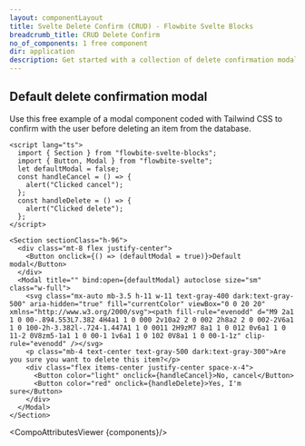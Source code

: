 ```yaml
---
layout: componentLayout
title: Svelte Delete Confirm (CRUD) - Flowbite Svelte Blocks
breadcrumb_title: CRUD Delete Confirm
no_of_components: 1 free component
dir: application
description: Get started with a collection of delete confirmation modal components based on the CRUD layout to make sure the user is ready to remove a selected item.
---
```


<script>
  import { TableProp, TableDefaultRow, CompoAttributesViewer } from '../utils'
  const components = 'Section'
</script>

## Default delete confirmation modal

Use this free example of a modal component coded with Tailwind CSS to confirm with the user before deleting an item from the database.

```svelte example hideResponsiveButtons
<script lang="ts">
  import { Section } from "flowbite-svelte-blocks";
  import { Button, Modal } from "flowbite-svelte";
  let defaultModal = false;
  const handleCancel = () => {
    alert("Clicked cancel");
  };
  const handleDelete = () => {
    alert("Clicked delete");
  };
</script>

<Section sectionClass="h-96">
  <div class="mt-8 flex justify-center">
    <Button onclick={() => (defaultModal = true)}>Default modal</Button>
  </div>
  <Modal title="" bind:open={defaultModal} autoclose size="sm" class="w-full">
    <svg class="mx-auto mb-3.5 h-11 w-11 text-gray-400 dark:text-gray-500" aria-hidden="true" fill="currentColor" viewBox="0 0 20 20" xmlns="http://www.w3.org/2000/svg"><path fill-rule="evenodd" d="M9 2a1 1 0 00-.894.553L7.382 4H4a1 1 0 000 2v10a2 2 0 002 2h8a2 2 0 002-2V6a1 1 0 100-2h-3.382l-.724-1.447A1 1 0 0011 2H9zM7 8a1 1 0 012 0v6a1 1 0 11-2 0V8zm5-1a1 1 0 00-1 1v6a1 1 0 102 0V8a1 1 0 00-1-1z" clip-rule="evenodd" /></svg>
    <p class="mb-4 text-center text-gray-500 dark:text-gray-300">Are you sure you want to delete this item?</p>
    <div class="flex items-center justify-center space-x-4">
      <Button color="light" onclick={handleCancel}>No, cancel</Button>
      <Button color="red" onclick={handleDelete}>Yes, I'm sure</Button>
    </div>
  </Modal>
</Section>
```

<CompoAttributesViewer {components}/>
